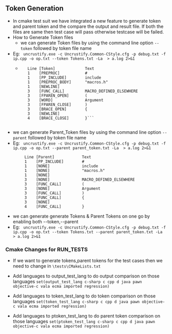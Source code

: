 ## Token Generation
- In cmake test suit we have integrated a new feature to generate token and parent token and the compare the output and result file. If both the files are same then test case will pass otherwise testcase will be failed.
- How to Generate Token files 
	- we can generate Token files by using the  command line option 
	```--token```
	followed by token file name
- Eg: ``` uncrustify.exe -c Uncrustify.Common-CStyle.cfg -p debug.txt -f ip.cpp -o op.txt --token Tokens.txt -La  > a.log 2>&1```
	- ```
		 Line [Token]             Text
		 1    [PREPROC]           #
		 1    [PP_INCLUDE]        include
		 1    [PREPROC_BODY]      "macros.h"
		 1    [NEWLINE]           
		 3    [FUNC_CALL]         MACRO_DEFINED_ELSEWHERE
		 3    [FPAREN_OPEN]       (
		 3    [WORD]              Argument
		 3    [FPAREN_CLOSE]      )
		 3    [BRACE_OPEN]        {
		 3    [NEWLINE]           
		 4    [BRACE_CLOSE]       }```
		 
- we can generate Parent_Token files by using the  command line option 
	```--parent``` 
		followed by token file name
- Eg: ``` uncrustify.exe -c Uncrustify.Common-CStyle.cfg -p debug.txt -f ip.cpp -o op.txt --parent parent_token.txt -La  > a.log 2>&1```
	```
		 Line [Parent]            Text
		 1    [PP_INCLUDE]        #
		 1    [NONE]              include
		 1    [NONE]              "macros.h"
		 1    [NONE]              
		 3    [NONE]              MACRO_DEFINED_ELSEWHERE
		 3    [FUNC_CALL]         (
		 3    [NONE]              Argument
		 3    [FUNC_CALL]         )
		 3    [FUNC_CALL]         {
		 3    [NONE]              
		 4    [FUNC_CALL]         }
	```
- we can generate generate Tokens & Parent Tokens on one go by enabling both --token,--parent
- Eg: ``` uncrustify.exe -c Uncrustify.Common-CStyle.cfg -p debug.txt -f ip.cpp -o op.txt --token Tokens.txt --parent parent_token.txt -La  > a.log 2>&1```

### Cmake Changes for RUN_TESTS
- If we want to generate tokens,parent tokens for the test cases then we need to change in 
```\tests\CMakeLists.txt```

- Add languages to output_test_lang to do output comparison on those languages
```set(output_test_lang c-sharp c cpp d java pawn objective-c vala ecma imported regression)```

- Add languages to token_test_lang to do token comparison on those languages
```set(token_test_lang c-sharp c cpp d java pawn objective-c vala ecma imported regression)```

- Add languages to ptoken_test_lang to do parent token comparison on those languages
```set(ptoken_test_lang c-sharp c cpp d java pawn objective-c vala ecma imported regression)```
